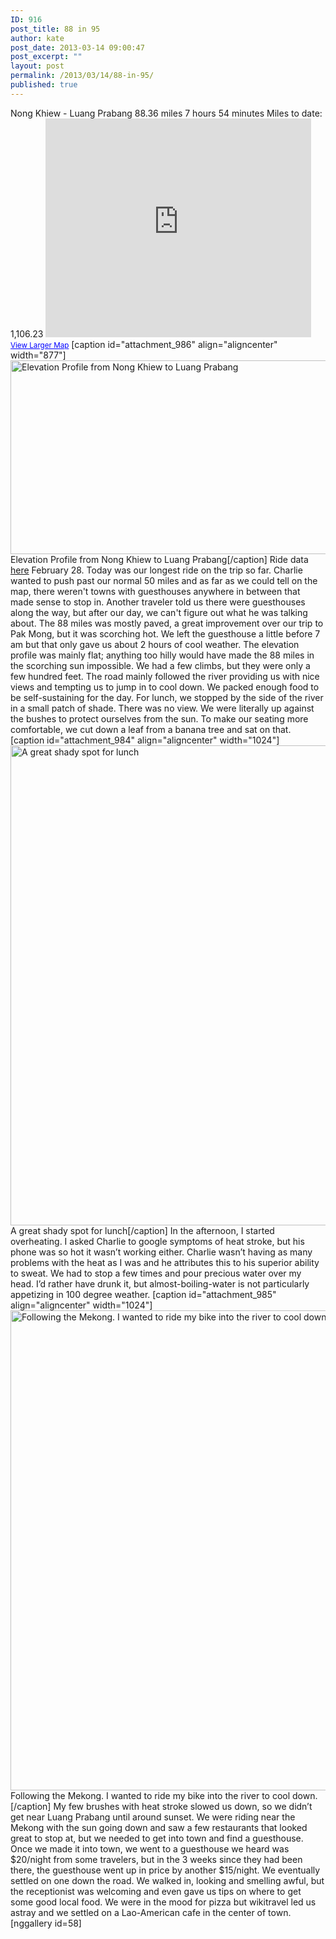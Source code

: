 ```yaml
---
ID: 916
post_title: 88 in 95
author: kate
post_date: 2013-03-14 09:00:47
post_excerpt: ""
layout: post
permalink: /2013/03/14/88-in-95/
published: true
---
```

Nong Khiew - Luang Prabang 88.36 miles 7 hours 54 minutes Miles to date: 1,106.23 <iframe src="https://maps.google.com/maps?source=embed&f=q&hl=en&q=http:%2F%2Fshare.abvio.com%2F3697%2Fd484%2F3017%2Ff541%2FCyclemeter-Cycle-20130228-0652.kml&ie=UTF8&t=m&ll=20.25998,102.373416&spn=1.54593,4.718628&output=embed" height="350" width="425" frameborder="0" marginwidth="0" marginheight="0" scrolling="no"></iframe> <small><a style="color: #0000ff; text-align: left;" href="https://maps.google.com/maps?source=embed&f=q&hl=en&q=http:%2F%2Fshare.abvio.com%2F3697%2Fd484%2F3017%2Ff541%2FCyclemeter-Cycle-20130228-0652.kml&ie=UTF8&t=m&ll=20.25998,102.373416&spn=1.54593,4.718628">View Larger Map</a></small> [caption id="attachment_986" align="aligncenter" width="877"]<a href="http://biking2paradise.com/?attachment_id=986" rel="attachment wp-att-986"><img class="size-full wp-image-986" alt="Elevation Profile from Nong Khiew to Luang Prabang" src="http://biking2paradise.com/wp-content/uploads/2013/03/nong-khiew-to-luang-prabang.jpg" width="877" height="310" /></a> Elevation Profile from Nong Khiew to Luang Prabang[/caption] Ride data <a title="Ride data for Nong Khiew to Luang Prabang" href="http://cyclemeter.com/3697d4843017f541/Cycle-20130228-0652?r=e" target="_blank">here</a> February 28. Today was our longest ride on the trip so far. Charlie wanted to push past our normal 50 miles and as far as we could tell on the map, there weren't towns with guesthouses anywhere in between that made sense to stop in. Another traveler told us there were guesthouses along the way, but after our day, we can't figure out what he was talking about. The 88 miles was mostly paved, a great improvement over our trip to Pak Mong, but it was scorching hot. We left the guesthouse a little before 7 am but that only gave us about 2 hours of cool weather. The elevation profile was mainly flat; anything too hilly would have made the 88 miles in the scorching sun impossible. We had a few climbs, but they were only a few hundred feet. The road mainly followed the river providing us with nice views and tempting us to jump in to cool down. We packed enough food to be self-sustaining for the day. For lunch, we stopped by the side of the river in a small patch of shade. There was no view. We were literally up against the bushes to protect ourselves from the sun. To make our seating more comfortable, we cut down a leaf from a banana tree and sat on that. [caption id="attachment_984" align="aligncenter" width="1024"]<a href="http://biking2paradise.com/?attachment_id=984" rel="attachment wp-att-984"><img class="size-full wp-image-984" alt="A great shady spot for lunch" src="http://biking2paradise.com/wp-content/uploads/2013/03/2013-02-28-12-51-25.jpg" width="1024" height="768" /></a> A great shady spot for lunch[/caption] In the afternoon, I started overheating. I asked Charlie to google symptoms of heat stroke, but his phone was so hot it wasn’t working either. Charlie wasn’t having as many problems with the heat as I was and he attributes this to his superior ability to sweat. We had to stop a few times and pour precious water over my head. I’d rather have drunk it, but almost-boiling-water is not particularly appetizing in 100 degree weather. [caption id="attachment_985" align="aligncenter" width="1024"]<a href="http://biking2paradise.com/?attachment_id=985" rel="attachment wp-att-985"><img class="size-full wp-image-985" alt="Following the Mekong.  I wanted to ride my bike into the river to cool down. " src="http://biking2paradise.com/wp-content/uploads/2013/03/2013-02-28-12-52-02.jpg" width="1024" height="768" /></a> Following the Mekong. I wanted to ride my bike into the river to cool down.[/caption] My few brushes with heat stroke slowed us down, so we didn’t get near Luang Prabang until around sunset. We were riding near the Mekong with the sun going down and saw a few restaurants that looked great to stop at, but we needed to get into town and find a guesthouse. Once we made it into town, we went to a guesthouse we heard was $20/night from some travelers, but in the 3 weeks since they had been there, the guesthouse went up in price by another $15/night. We eventually settled on one down the road. We walked in, looking and smelling awful, but the receptionist was welcoming and even gave us tips on where to get some good local food. We were in the mood for pizza but wikitravel led us astray and we settled on a Lao-American cafe in the center of town. [nggallery id=58]